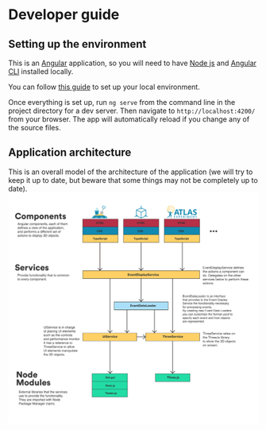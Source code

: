 # Developer guide

## Setting up the environment
This is an [Angular](https://angular.io) application, so you will need to have [Node js](https://nodejs.org/en/) and [Angular CLI](https://github.com/angular/angular-cli) installed locally.

You can follow [this guide](https://angular.io/guide/setup-local) to set up your local environment.

Once everything is set up, run `ng serve` from the command line in the project directory for a dev server. Then navigate to `http://localhost:4200/` from your browser. 
The app will automatically reload if you change any of the source files.

## Application architecture
This is an overall model of the architecture of the application (we will try to keep it up to date, but beware that some things may not be completely up to date).
![Architecture model](../images/architecture.svg)

